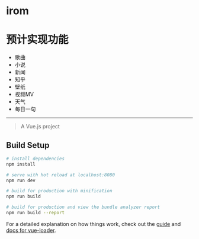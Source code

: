 # irom

# 预计实现功能
  * 歌曲
  * 小说
  * 新闻
  * 知乎
  * 壁纸
  * 视频MV
  * 天气
  * 每日一句

--------

> A Vue.js project

## Build Setup

``` bash
# install dependencies
npm install

# serve with hot reload at localhost:8080
npm run dev

# build for production with minification
npm run build

# build for production and view the bundle analyzer report
npm run build --report
```

For a detailed explanation on how things work, check out the [guide](http://vuejs-templates.github.io/webpack/) and [docs for vue-loader](http://vuejs.github.io/vue-loader).
